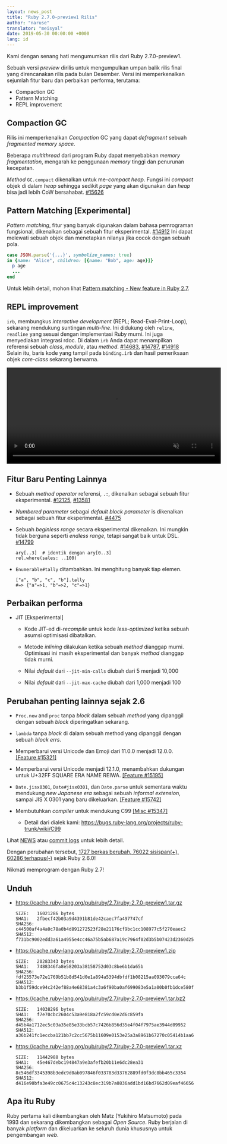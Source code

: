```yaml
---
layout: news_post
title: "Ruby 2.7.0-preview1 Rilis"
author: "naruse"
translator: "meisyal"
date: 2019-05-30 00:00:00 +0000
lang: id
---
```


Kami dengan senang hati mengumumkan rilis dari Ruby 2.7.0-preview1.

Sebuah versi *preview* dirilis untuk mengumpulkan umpan balik rilis final yang
direncanakan rilis pada bulan Desember. Versi ini memperkenalkan sejumlah
fitur baru dan perbaikan performa, terutama:

* Compaction GC
* Pattern Matching
* REPL improvement

## Compaction GC

Rilis ini memperkenalkan *Compaction* GC yang dapat *defragment* sebuah
*fragmented memory space*.

Beberapa *multithread* dari program Ruby dapat menyebabkan *memory fragmentation*,
mengarah ke penggunaan *memory* tinggi dan penurunan kecepatan.

*Method* `GC.compact` dikenalkan untuk me-*compact heap*. Fungsi ini *compact*
objek di dalam *heap* sehingga sedikit *page* yang akan digunakan dan *heap*
bisa jadi lebih CoW bersahabat. [#15626](https://bugs.ruby-lang.org/issues/15626)

## Pattern Matching [Experimental]

*Pattern matching*, fitur yang banyak digunakan dalam bahasa pemrograman
fungsional, dikenalkan sebagai sebuah fitur eksperimental. [#14912](https://bugs.ruby-lang.org/issues/14912)
Ini dapat melewati sebuah objek dan menetapkan nilanya jika cocok dengan sebuah
pola.

```ruby
case JSON.parse('{...}', symbolize_names: true)
in {name: "Alice", children: [{name: "Bob", age: age}]}
  p age
  ...
end
```

Untuk lebih detail, mohon lihat [Pattern matching - New feature in Ruby 2.7](https://speakerdeck.com/k_tsj/pattern-matching-new-feature-in-ruby-2-dot-7).

## REPL improvement

`irb`, membungkus *interactive development* (REPL; Read-Eval-Print-Loop),
sekarang mendukung suntingan *multi-line*. Ini didukung oleh `reline`,
`readline` yang sesuai dengan implementasi Ruby murni. Ini juga menyediakan
integrasi rdoc. Di dalam `irb` Anda dapat menampilkan referensi sebuah *class*,
*module*, atau *method*. [#14683](https://bugs.ruby-lang.org/issues/14683), [#14787](https://bugs.ruby-lang.org/issues/14787), [#14918](https://bugs.ruby-lang.org/issues/14918)
Selain itu, baris kode yang tampil pada `binding.irb` dan hasil pemeriksaan
objek *core-class* sekarang berwarna.

<video autoplay="autoplay" controls="controls" muted="muted" width="576" height="259">
  <source src="https://cache.ruby-lang.org/pub/media/irb_improved_with_key_take2.mp4" type="video/mp4">
</video>

## Fitur Baru Penting Lainnya

* Sebuah *method operator* referensi, <code>.:</code>, dikenalkan sebagai sebuah fitur eksperimental.  [#12125]( https://bugs.ruby-lang.org/issues/12125), [#13581]( https://bugs.ruby-lang.org/issues/13581)

* *Numbered parameter* sebagai *default block parameter* is dikenalkan sebagai sebuah fitur eksperimental.  [#4475](https://bugs.ruby-lang.org/issues/4475)

* Sebuah *beginless range* secara eksperimental dikenalkan. Ini mungkin tidak
  berguna seperti *endless range*, tetapi sangat baik untuk DSL. [#14799](https://bugs.ruby-lang.org/issues/14799)

      ary[..3]  # identik dengan ary[0..3]
      rel.where(sales: ..100)

* `Enumerable#tally` ditambahkan. Ini menghitung banyak tiap elemen.

      ["a", "b", "c", "b"].tally
      #=> {"a"=>1, "b"=>2, "c"=>1}

## Perbaikan performa

* JIT [Eksperimental]

  * Kode JIT-ed di-*recompile* untuk kode *less-optimized* ketika sebuah asumsi optimisasi dibatalkan.

  * Metode *inlining* dilakukan ketika sebuah *method* dianggap murni. Optimisasi ini masih eksperimental dan banyak *method* dianggap tidak murni.

  * Nilai *default* dari `--jit-min-calls` diubah dari 5 menjadi 10,000

  * Nilai *default* dari `--jit-max-cache` diubah dari 1,000 menjadi 100

## Perubahan penting lainnya sejak 2.6

* `Proc.new` and `proc` tanpa *block* dalam sebuah *method* yang dipanggil dengan sebuah *block* diperingatkan sekarang.

* `lambda` tanpa *block* di dalam sebuah method yang dipanggil dengan sebuah *block errs*.

* Memperbarui versi Unicode dan Emoji dari 11.0.0 menjadi 12.0.0.  [[Feature #15321]](https://bugs.ruby-lang.org/issues/15321)

* Memperbarui versi Unicode menjadi 12.1.0, menambahkan dukungan untuk U+32FF SQUARE ERA NAME REIWA.  [[Feature #15195]](https://bugs.ruby-lang.org/issues/15195)

* `Date.jisx0301`, `Date#jisx0301`, dan `Date.parse` untuk sementara waktu mendukung *new Japanese era* sebagai sebuah *informal extension*, sampai JIS X 0301 yang baru dikeluarkan.  [[Feature #15742]](https://bugs.ruby-lang.org/issues/15742)

* Membutuhkan *compiler* untuk mendukung C99 [[Misc #15347]](https://bugs.ruby-lang.org/issues/15347)
  * Detail dari dialek kami: <https://bugs.ruby-lang.org/projects/ruby-trunk/wiki/C99>

Lihat [NEWS](https://github.com/ruby/ruby/blob/v2_7_0_preview1/NEWS) atau
[commit logs](https://github.com/ruby/ruby/compare/v2_6_0...v2_7_0_preview1)
untuk lebih detail.

Dengan perubahan tersebut, [1727 berkas berubah, 76022 sisispan(+), 60286 terhapus(-)](https://github.com/ruby/ruby/compare/v2_6_0...v2_7_0_preview1)
sejak Ruby 2.6.0!

Nikmati memprogram dengan Ruby 2.7!

## Unduh

* <https://cache.ruby-lang.org/pub/ruby/2.7/ruby-2.7.0-preview1.tar.gz>

      SIZE:   16021286 bytes
      SHA1:   2fbecf42b03a9d4391b81de42caec7fa497747cf
      SHA256: c44500af4a4a0c78a0b4d891272523f28e21176cf9bc1cc108977c5f270eaec2
      SHA512: f731bc9002edd3a61a4955e4cc46a75b5ab687a19c7964f02d3b5b07423d2360d25d7be5df340e884ca9945e3954e68e5eb11b209b65b3a687c71a1abc24b91f
* <https://cache.ruby-lang.org/pub/ruby/2.7/ruby-2.7.0-preview1.zip>

      SIZE:   20283343 bytes
      SHA1:   7488346fa8e58203a38158752d03c8be6b1da65b
      SHA256: fdf25573e72e1769b51b8d541d0e1a894a5394dbfdf1b08215aa093079cca64c
      SHA512: b3b1f59dce94c242ef88a4e68381a4c3a6f90ba0af699083e5a1a00b0fb1dce580f057dad25571fe789ac9aa95aa6e9c071ebb330328dc822217ac9ea9fbeb3f
* <https://cache.ruby-lang.org/pub/ruby/2.7/ruby-2.7.0-preview1.tar.bz2>

      SIZE:   14038296 bytes
      SHA1:   f7e70cbc2604c53a9e818a2fc59cd0e2d6c859fa
      SHA256: d45b4a1712ec5c03a35e85e33bcb57c7426b856d35e4f04f7975ae3944d09952
      SHA512: a36b241fc1eccba121bb7c2cc5675b11609e0153e25a3a8961b67270c05414b1aa669ce5d4a5ebe4c6b2328ea2b8f8635fbba046b70de103320b3fdcb3d51248
* <https://cache.ruby-lang.org/pub/ruby/2.7/ruby-2.7.0-preview1.tar.xz>

      SIZE:   11442988 bytes
      SHA1:   45e467debc194847a9e3afefb20b11e6dc28ea31
      SHA256: 8c546df3345398b3edc9d0ab097846f033783d33762889fd0f3dc8bb465c3354
      SHA512: d416e90bfa3e49cc0675c4c13243c8ec319b7a0836add1bd16bd7662d09eaf46656d26e772ef3b097e10779896e643edd8a6e4f885147e3235257736adfdf3b5

## Apa itu Ruby

Ruby pertama kali dikembangkan oleh Matz (Yukihiro Matsumoto) pada 1993 dan
sekarang dikembangkan sebagai *Open Source*. Ruby berjalan di banyak *platform*
dan dikeluarkan ke seluruh dunia khususnya untuk pengembangan *web*.
